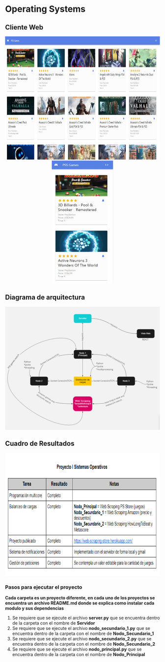 # Operating Systems


## Cliente Web

<div class="row" align="center">
  <img src="web.jpeg" width="800" height="400" />
</div>

<div class="row" align="center">
  <img src="mobile.jpeg" width="200" height="400" />
</div>


## Diagrama de arquitectura 

<div class="row" align="center">
  <img src="Diagrama.PNG" width="600" height="400" />
</div>


## Cuadro de Resultados

<div class="row" align="center">
  <img src="Cuadro de resultados.PNG" width="600" height="400" />
</div>


### Pasos para ejecutar el proyecto

**Cada carpeta es un proyecto diferente, en cada uno de los proyectos se encuentra un archivo README.md donde se explica como instalar cada modulo y sus dependencias**

1. Se requiere que se ejecute el archivo **server.py** que se encuentra dentro de la carpeta con el nombre de **Servidor**
2. Se requiere que se ejecute el archivo **nodo_secundario_1.py** que se encuentra dentro de la carpeta con el nombre de **Nodo_Secundario_1**
3. Se requiere que se ejecute el archivo **nodo_secundario_2.py** que se encuentra dentro de la carpeta con el nombre de **Nodo_Secundario_2**
4. Se requiere que se ejecute el archivo **nodo_principal.py** que se encuentra dentro de la carpeta con el nombre de **Nodo_Principal**
